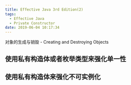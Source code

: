 ```yaml
---
title: Effective Java 3rd Edition(2)
tags:
  - Effective Java
  - Private Constructor
date: 2019-06-04 10:17:34
---
```

对象的生成与销毁 - Creating and Destroying Objects

## 使用私有构造体或者枚举类型来强化单一性

## 使用私有构造体来强化不可实例化


